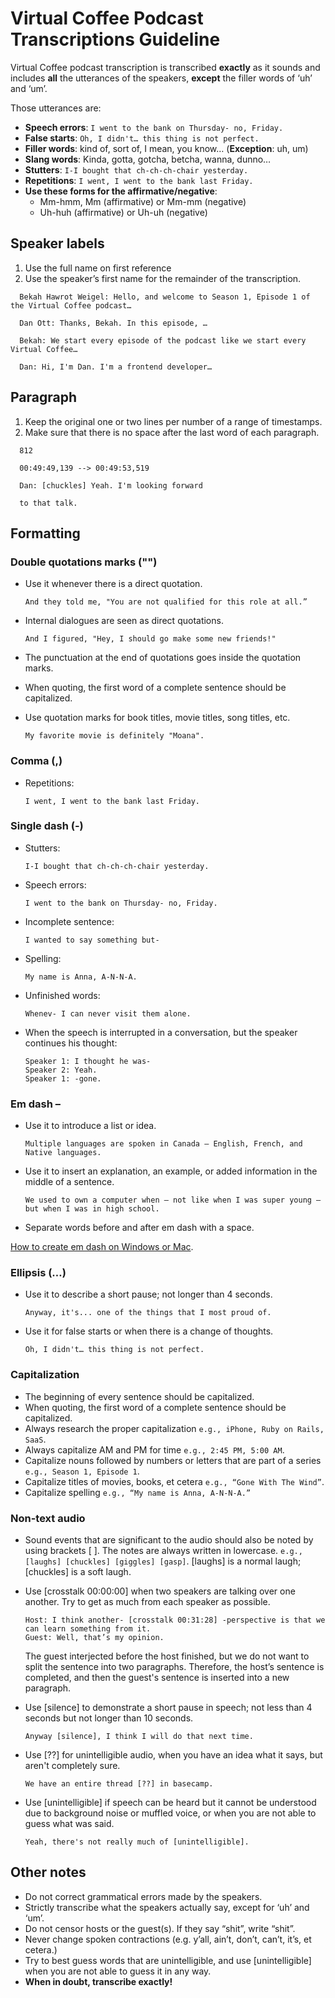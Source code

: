 # Virtual Coffee Podcast Transcriptions Guideline

Virtual Coffee podcast transcription is transcribed **exactly** as it sounds and includes **all** the utterances of the speakers, **except** the filler words of ‘uh’ and ‘um’.

Those utterances are:

- **Speech errors**: `I went to the bank on Thursday- no, Friday.`
- **False starts**: `Oh, I didn't… this thing is not perfect.`
- **Filler words**: kind of, sort of, I mean, you know… (**Exception**: uh, um)
- **Slang words**: Kinda, gotta, gotcha, betcha, wanna, dunno…
- **Stutters**: `I-I bought that ch-ch-ch-chair yesterday.`
- **Repetitions**: `I went, I went to the bank last Friday.`
- **Use these forms for the affirmative/negative**:
  - Mm-hmm, Mm (affirmative) or Mm-mm (negative)
  - Uh-huh (affirmative) or Uh-uh (negative)

## Speaker labels

1. Use the full name on first reference
2. Use the speaker’s first name for the remainder of the transcription.

  ```text
    Bekah Hawrot Weigel: Hello, and welcome to Season 1, Episode 1 of the Virtual Coffee podcast…

    Dan Ott: Thanks, Bekah. In this episode, …

    Bekah: We start every episode of the podcast like we start every Virtual Coffee…

    Dan: Hi, I'm Dan. I'm a frontend developer… 
  ```

## Paragraph

1. Keep the original one or two lines per number of a range of timestamps.
2. Make sure that there is no space after the last word of each paragraph.

  ```text
    812
   
    00:49:49,139 --> 00:49:53,519
   
    Dan: [chuckles] Yeah. I'm looking forward
   
    to that talk.
  ```

## Formatting

### Double quotations marks ("")

- Use it whenever there is a direct quotation.

   `And they told me, "You are not qualified for this role at all.”`

- Internal dialogues are seen as direct quotations.

   `And I figured, "Hey, I should go make some new friends!"`

- The punctuation at the end of quotations goes inside the quotation marks.
- When quoting, the first word of a complete sentence should be capitalized.
- Use quotation marks for book titles, movie titles, song titles, etc.

    `My favorite movie is definitely "Moana".`

### Comma (,)

- Repetitions:

  `I went, I went to the bank last Friday.`

### Single dash (-)

- Stutters:

  `I-I bought that ch-ch-ch-chair yesterday.`
- Speech errors:

  `I went to the bank on Thursday- no, Friday.`
- Incomplete sentence:

  `I wanted to say something but-`
- Spelling:

  `My name is Anna, A-N-N-A.`
- Unfinished words:

  `Whenev- I can never visit them alone.`
- When the speech is interrupted in a conversation, but the speaker continues his thought:

  ```text
  Speaker 1: I thought he was-
  Speaker 2: Yeah.
  Speaker 1: -gone.
  ```

### Em dash –

- Use it to introduce a list or idea.

  `Multiple languages are spoken in Canada — English, French, and Native languages.`

- Use it to insert an explanation, an example, or added information in the middle of a sentence.

  `We used to own a computer when — not like when I was super young — but when I was in high school.`
- Separate words before and after em dash with a space.

[How to create em dash on Windows or Mac](https://www.techtoolsforwriters.com/how-to-create-an-em-dash/).

### Ellipsis (…)

- Use it to describe a short pause; not longer than 4 seconds.

  `Anyway, it's... one of the things that I most proud of.`  
- Use it for false starts or when there is a change of thoughts.

  `Oh, I didn't… this thing is not perfect.`

### Capitalization

- The beginning of every sentence should be capitalized.
- When quoting, the first word of a complete sentence should be capitalized.
- Always research the proper capitalization `e.g., iPhone, Ruby on Rails, SaaS`.
- Always capitalize AM and PM for time `e.g., 2:45 PM, 5:00 AM`.
- Capitalize nouns followed by numbers or letters that are part of a series `e.g., Season 1, Episode 1`.
- Capitalize titles of movies, books, et cetera `e.g., “Gone With The Wind”`.
- Capitalize spelling `e.g., “My name is Anna, A-N-N-A.”`

### Non-text audio

- Sound events that are significant to the audio should also be noted by using brackets [ ]. The notes are always written in lowercase.
`e.g., [laughs] [chuckles] [giggles] [gasp]`. [laughs] is a normal laugh; [chuckles] is a soft laugh.
- Use [crosstalk 00:00:00] when two speakers are talking over one another. Try to get as much from each speaker as possible.

  ```text
  Host: I think another- [crosstalk 00:31:28] -perspective is that we can learn something from it.
  Guest: Well, that’s my opinion.
  ```

  The guest interjected before the host finished, but we do not want to split the sentence into two paragraphs. Therefore, the host’s sentence is completed, and then the guest's sentence is inserted into a new paragraph.
- Use [silence] to demonstrate a short pause in speech; not less than 4 seconds but not longer than 10 seconds.

  `Anyway [silence], I think I will do that next time.`

- Use [??] for unintelligible audio, when you have an idea what it says, but aren't completely sure.

  `We have an entire thread [??] in basecamp.`

- Use [unintelligible] if speech can be heard but it cannot be understood due to background noise or muffled voice, or when you are not able to guess what was said.

  `Yeah, there's not really much of [unintelligible].`

## Other notes

- Do not correct grammatical errors made by the speakers.
- Strictly transcribe what the speakers actually say, except for ‘uh’ and ‘um’.
- Do not censor hosts or the guest(s). If they say “shit”, write “shit”.
- Never change spoken contractions (e.g. y’all, ain’t, don’t, can’t, it’s, et cetera.)
- Try to best guess words that are unintelligible, and use [unintelligible] when you are not able to guess it in any way.
- **When in doubt, transcribe exactly!**